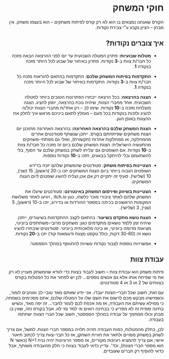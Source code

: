 <div dir='rtl' lang='he'>

חוקי המשחק
==========

הקורס שאנחנו נמצאים בו הוא לא רק קורס לפיתוח משחקים – הוא בעצמו משחק. אין מבחן –
הציון נקבע ע"י צבירת נקודות.

איך צוברים נקודות?
------------------

-   **מטלות שבועיות**: פתרון המטלה השבועית עד יום לפני ההרצאה הבאה מזכה כל חבר/ת
    צוות ב-**3** נקודות. פתרון באיחור של שבוע לכל היותר מזכה בנקודה **1**.

-   **התקדמות בפיתוח המשחק שלכם**: התקדמות בהתאם להוראות מזכה כל חבר/ת צוות
    ב-**3** נקודות. התקדמות באיחור של שבוע לכל היותר מזכה בנקודה **1**.

-   **הצגה בהרצאה**: בכל הרצאה ייבחרו הפתרונות הטובים ביותר למטלה השבועית. אחד
    מחברי הצוות, שיהיה נוכח בהרצאה, יוזמן להציג. הצגה מוצלחת מזכה ב-**10**
    נקודות. שימו לב – רק אחד/ת מחברי הצוות יכול/ה להציג ולזכות בנקודות בכל פעם –
    מומלץ לתאם ביניכם מראש איך לחלק את ההצגות באופן הוגן.

-   **הצגת המשחק שלכם בהרצאה האחרונה:** בהרצאה האחרונה מתוכנן יום הצגת משחקים
    שפיתחתם בקורס. ייתכן שנשתף סטודנטים אחרים מהמחלקה, או ממחלקות אחרות
    (תקשורת), ואולי גם מפתחי-משחקים מהתעשיה הישראלית. הצגת המשחק שלכם ביום זה
    מזכה כל חבר/ת צוות ב-**10** נקודות. אם השופטים גם יצליחו לשחק במשחק שלכם עד
    הסוף, בלי להשתעמם ובלי להיתקל בבאגים, תזכו ב-**10** נקודות נוספות.

-   **הצטיינות בפיתוח משחק**: סטודנטים שהמשחק שלהם יזכה בדירוג השופטים הגבוה
    ביותר ביום הצגת המשחקים יזכו ב-20 (ראשון), 15 (שני), 10 (שלישי). *סעיף זה
    יתקיים רק אם אכן נצליח להשיג שופטים ליום הצגת המשחקים.*

-   **הצטיינות בשיווק ופירסום המשחק באינטרנט**: סטודנטים שיעלו את המשחק שלהם
    לאתר ציבורי מוכר כלשהו, כגון itch.io , ויגיעו לאחד משלושת המקומות הראשונים בכיתה במספר ההורדות או
    בדירוג, יזכו ב-10 (ראשון), 5 (שני), 3 (שלישי).

-   **הצגת נושא מתקדם בשיעור**: בהתאם לקצב ההתקדמות בשיעורים, ייתכן שיהיה זמן
    ללמד נושאים מתקדמים כגון: משחקים מרובי-משתתפים ביוניטי, מציאות מדומה
    ביוניטי, או בינה מלאכותית ביוניטי. סטודנטים שיבחרו להציג נושא זה (30-60
    דקות, כולל טקסט מצגת ודוגמאות קוד) יזכו ב-**20** נקודות.

-   אפשרויות נוספות לצבור נקודות עשויות להתווסף במהלך הסמסטר.

עבודת צוות
----------

פיתוח משחק הוא עבודת צוות – חשוב לעבוד בצוות כדי לוודא שהמשחק מעניין לא רק את מי
שפיתח אותו אלא גם אנשים נוספים... לכן יש לפתור את כל המטלות בקורס בצוותים של 2
או 3 או 4 סטודנטים.

עם זאת, חשוב שכל חברי-הצוות יעבדו. אני יודע שאתם מאד טובי-לב ואוהבים לעזור,
וכשמישהו מבקש מכם לרשום את השם שלו על המטלה שלכם, אתם מסכימים בשמחה, כי ממילא
עשיתם את העבודה, אז מה אכפת לכם לעזור לחבר... זה יפה מאד, וכשיש בחינה סופית זה
לא מפריע כי בבחינה רואים מי למד ומי לא. אבל בקורס כזה, שאין בו מבחן וכולו מסתמך
על עבודה במהלך הסמסטר, חשוב שכל חברי הצוות ישתתפו בעבודה.

לכן, בחלק מהמטלות, כמות העבודה תהיה תלויה במספר חברי הצוות. למשל, אם צריך לשחק
במשחק מסויים ולתאר את חוויית השחקן, אז כל חבר-צוות צריך לכתוב תיאור אישי; אם צריך
להמציא רעיונות מקוריים, אז מספר הרעיונות יהיה נניח N+1 (כאשר N הוא מספר חברי
הצוות), וכד'. עדיין כדאי לעבוד בצוות כי חלק מהעבודה משותף, אבל כדאי להוסיף רק
חברים שעובדים.

</div>
